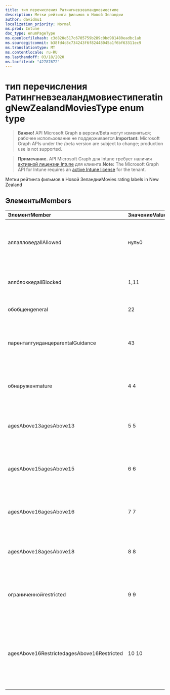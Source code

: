 ```yaml
---
title: тип перечисления Ратингневзеаландмовиестипе
description: Метки рейтинга фильмов в Новой Зеландии
author: davidmu1
localization_priority: Normal
ms.prod: Intune
doc_type: enumPageType
ms.openlocfilehash: c3d820e517c6705759b289c0bd981480eadbc1ab
ms.sourcegitcommit: b38fd4c8c734243f6f82448045a1f6bf63311ec9
ms.translationtype: MT
ms.contentlocale: ru-RU
ms.lasthandoff: 03/18/2020
ms.locfileid: "42787672"
---
```

# <a name="ratingnewzealandmoviestype-enum-type"></a><span data-ttu-id="b3d88-103">тип перечисления Ратингневзеаландмовиестипе</span><span class="sxs-lookup"><span data-stu-id="b3d88-103">ratingNewZealandMoviesType enum type</span></span>

> <span data-ttu-id="b3d88-104">**Важно!** API Microsoft Graph в версии/Beta могут изменяться; рабочее использование не поддерживается.</span><span class="sxs-lookup"><span data-stu-id="b3d88-104">**Important:** Microsoft Graph APIs under the /beta version are subject to change; production use is not supported.</span></span>

> <span data-ttu-id="b3d88-105">**Примечание.** API Microsoft Graph для Intune требует наличия [активной лицензии Intune](https://go.microsoft.com/fwlink/?linkid=839381) для клиента.</span><span class="sxs-lookup"><span data-stu-id="b3d88-105">**Note:** The Microsoft Graph API for Intune requires an [active Intune license](https://go.microsoft.com/fwlink/?linkid=839381) for the tenant.</span></span>

<span data-ttu-id="b3d88-106">Метки рейтинга фильмов в Новой Зеландии</span><span class="sxs-lookup"><span data-stu-id="b3d88-106">Movies rating labels in New Zealand</span></span>

## <a name="members"></a><span data-ttu-id="b3d88-107">Элементы</span><span class="sxs-lookup"><span data-stu-id="b3d88-107">Members</span></span>
|<span data-ttu-id="b3d88-108">Элемент</span><span class="sxs-lookup"><span data-stu-id="b3d88-108">Member</span></span>|<span data-ttu-id="b3d88-109">Значение</span><span class="sxs-lookup"><span data-stu-id="b3d88-109">Value</span></span>|<span data-ttu-id="b3d88-110">Описание</span><span class="sxs-lookup"><span data-stu-id="b3d88-110">Description</span></span>|
|:---|:---|:---|
|<span data-ttu-id="b3d88-111">аллалловед</span><span class="sxs-lookup"><span data-stu-id="b3d88-111">allAllowed</span></span>|<span data-ttu-id="b3d88-112">нуль</span><span class="sxs-lookup"><span data-stu-id="b3d88-112">0</span></span>|<span data-ttu-id="b3d88-113">Значение по умолчанию, разрешить все содержимое фильмов</span><span class="sxs-lookup"><span data-stu-id="b3d88-113">Default value, allow all movies content</span></span>|
|<span data-ttu-id="b3d88-114">аллблоккед</span><span class="sxs-lookup"><span data-stu-id="b3d88-114">allBlocked</span></span>|<span data-ttu-id="b3d88-115">1,1</span><span class="sxs-lookup"><span data-stu-id="b3d88-115">1</span></span>|<span data-ttu-id="b3d88-116">Не разрешать никакие видеоролики</span><span class="sxs-lookup"><span data-stu-id="b3d88-116">Do not allow any movies content</span></span>|
|<span data-ttu-id="b3d88-117">обобщен</span><span class="sxs-lookup"><span data-stu-id="b3d88-117">general</span></span>|<span data-ttu-id="b3d88-118">2</span><span class="sxs-lookup"><span data-stu-id="b3d88-118">2</span></span>|<span data-ttu-id="b3d88-119">Подходит для общей аудитории</span><span class="sxs-lookup"><span data-stu-id="b3d88-119">Suitable for general audience</span></span>|
|<span data-ttu-id="b3d88-120">паренталгуиданце</span><span class="sxs-lookup"><span data-stu-id="b3d88-120">parentalGuidance</span></span>|<span data-ttu-id="b3d88-121">4</span><span class="sxs-lookup"><span data-stu-id="b3d88-121">3</span></span>|<span data-ttu-id="b3d88-122">Классификация PG рекомендует родительские рекомендации</span><span class="sxs-lookup"><span data-stu-id="b3d88-122">The PG classification recommends parental guidance</span></span>|
|<span data-ttu-id="b3d88-123">обнаружен</span><span class="sxs-lookup"><span data-stu-id="b3d88-123">mature</span></span>|<span data-ttu-id="b3d88-124">4 </span><span class="sxs-lookup"><span data-stu-id="b3d88-124">4</span></span>|<span data-ttu-id="b3d88-125">Классификация M подходит для зрелых аудиторий</span><span class="sxs-lookup"><span data-stu-id="b3d88-125">The M classification is suitable for mature audience</span></span>|
|<span data-ttu-id="b3d88-126">agesAbove13</span><span class="sxs-lookup"><span data-stu-id="b3d88-126">agesAbove13</span></span>|<span data-ttu-id="b3d88-127">5 </span><span class="sxs-lookup"><span data-stu-id="b3d88-127">5</span></span>|<span data-ttu-id="b3d88-128">Классификация R13 ограничена лицами из 13 лет и выше</span><span class="sxs-lookup"><span data-stu-id="b3d88-128">The R13 classification is restricted to persons 13 years and over</span></span>|
|<span data-ttu-id="b3d88-129">agesAbove15</span><span class="sxs-lookup"><span data-stu-id="b3d88-129">agesAbove15</span></span>|<span data-ttu-id="b3d88-130">6 </span><span class="sxs-lookup"><span data-stu-id="b3d88-130">6</span></span>|<span data-ttu-id="b3d88-131">Классификация R15 ограничена лицами, состоящего из 15 лет и более</span><span class="sxs-lookup"><span data-stu-id="b3d88-131">The R15 classification is restricted to persons 15 years and over</span></span>|
|<span data-ttu-id="b3d88-132">agesAbove16</span><span class="sxs-lookup"><span data-stu-id="b3d88-132">agesAbove16</span></span>|<span data-ttu-id="b3d88-133">7 </span><span class="sxs-lookup"><span data-stu-id="b3d88-133">7</span></span>|<span data-ttu-id="b3d88-134">Классификация R16 ограничена для лиц, 16 лет и более</span><span class="sxs-lookup"><span data-stu-id="b3d88-134">The R16 classification is restricted to persons 16 years and over</span></span>|
|<span data-ttu-id="b3d88-135">agesAbove18</span><span class="sxs-lookup"><span data-stu-id="b3d88-135">agesAbove18</span></span>|<span data-ttu-id="b3d88-136">8 </span><span class="sxs-lookup"><span data-stu-id="b3d88-136">8</span></span>|<span data-ttu-id="b3d88-137">Классификация R18 ограничена лицами 18 лет и более</span><span class="sxs-lookup"><span data-stu-id="b3d88-137">The R18 classification is restricted to persons 18 years and over</span></span>|
|<span data-ttu-id="b3d88-138">ограниченной</span><span class="sxs-lookup"><span data-stu-id="b3d88-138">restricted</span></span>|<span data-ttu-id="b3d88-139">9 </span><span class="sxs-lookup"><span data-stu-id="b3d88-139">9</span></span>|<span data-ttu-id="b3d88-140">Классификация R ограничена определенными аудиториями</span><span class="sxs-lookup"><span data-stu-id="b3d88-140">The R classification is restricted to a certain audience</span></span>|
|<span data-ttu-id="b3d88-141">agesAbove16Restricted</span><span class="sxs-lookup"><span data-stu-id="b3d88-141">agesAbove16Restricted</span></span>|<span data-ttu-id="b3d88-142">10 </span><span class="sxs-lookup"><span data-stu-id="b3d88-142">10</span></span>|<span data-ttu-id="b3d88-143">Для классификации RP16 требуются средства просмотра в 16 сопровождаемых родителем или взрослым</span><span class="sxs-lookup"><span data-stu-id="b3d88-143">The RP16 classification requires viewers under 16 accompanied by a parent or an adult</span></span>|



